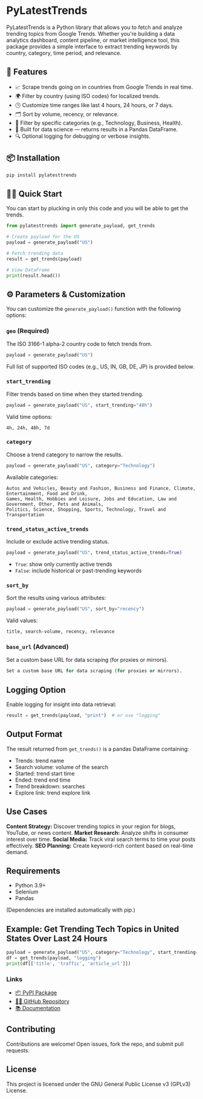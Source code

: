 # PyLatestTrends

PyLatestTrends is a Python library that allows you to fetch and analyze trending topics from Google Trends. Whether you're building a data analytics dashboard, content pipeline, or market intelligence tool, this package provides a simple interface to extract trending keywords by country, category, time period, and relevance.

## 🚀 Features

- 📈 Scrape trends going on in countries from Google Trends in real time.
- 🌍 Filter by country (using ISO codes) for localized trends.
- 🕒 Customize time ranges like last 4 hours, 24 hours, or 7 days.
- 🗂 Sort by volume, recency, or relevance.
- 🧠 Filter by specific categories (e.g., Technology, Business, Health).
- 🐍 Built for data science — returns results in a Pandas DataFrame.
- 🔍 Optional logging for debugging or verbose insights.

## 📦 Installation

```bash
pip install pylatesttrends
```

## 🧑‍💻 Quick Start

You can start by plucking in only this code and you will be able to get the trends.

```python
from pylatesttrends import generate_payload, get_trends

# Create payload for the US
payload = generate_payload("US")

# Fetch trending data
result = get_trends(payload)

# View DataFrame
print(result.head())
```

## ⚙️ Parameters & Customization

You can customize the `generate_payload()` function with the following options:

### `geo` (Required)

The ISO 3166-1 alpha-2 country code to fetch trends from.

```python
payload = generate_payload("US")
```

Full list of supported ISO codes (e.g., US, IN, GB, DE, JP) is provided below.

### `start_trending`

Filter trends based on time when they started trending.

```python
payload = generate_payload("US", start_trending="48h")
```

Valid time options:

```plaintext
4h, 24h, 48h, 7d
```

### `category`

Choose a trend category to narrow the results.

```python
payload = generate_payload("US", category="Technology")
```

Available categories:

```plaintext
Autos and Vehicles, Beauty and Fashion, Business and Finance, Climate, Entertainment, Food and Drink,
Games, Health, Hobbies and Leisure, Jobs and Education, Law and Government, Other, Pets and Animals,
Politics, Science, Shopping, Sports, Technology, Travel and Transportation
```

### `trend_status_active_trends`

Include or exclude active trending status.

```python
payload = generate_payload("US", trend_status_active_trends=True)
```

- `True`: show only currently active trends
- `False`: include historical or past-trending keywords

### `sort_by`

Sort the results using various attributes:

```python
payload = generate_payload("US", sort_by="recency")
```

Valid values:

```plaintext
title, search-volume, recency, relevance
```

### `base_url` (Advanced)

Set a custom base URL for data scraping (for proxies or mirrors).

```python
Set a custom base URL for data scraping (for proxies or mirrors).
```

## Logging Option

Enable logging for insight into data retrieval:

```python
result = get_trends(payload, "print")  # or use "logging"
```

## Output Format

The result returned from `get_trends()` is a pandas DataFrame containing:

- Trends: trend name
- Search volume: volume of the search
- Started: trend start time
- Ended: trend end time
- Trend breakdown: searches
- Explore link: trend explore link

## Use Cases

**Content Strategy:** Discover trending topics in your region for blogs, YouTube, or news content.
**Market Research:** Analyze shifts in consumer interest over time.
**Social Media:** Track viral search terms to time your posts effectively.
**SEO Planning:** Create keyword-rich content based on real-time demand.

## Requirements

- Python 3.9+
- Selenium
- Pandas

(Dependencies are installed automatically with pip.)

## Example: Get Trending Tech Topics in United States Over Last 24 Hours

```python
payload = generate_payload("US", category="Technology", start_trending="24h")
df = get_trends(payload, "logging")
print(df[['title', 'traffic', 'article_url']])
```

### Links

- [📦 PyPI Package](https://pypi.org/project/pylatesttrends/)
- [🧑‍💻 GitHub Repository](https://github.com/faraasat/pylatesttrends)
- [📚 Documentation](https://github.com/faraasat/pylatesttrends/blob/main/README.md)

## Contributing

Contributions are welcome! Open issues, fork the repo, and submit pull requests.

## License

This project is licensed under the GNU General Public License v3 (GPLv3) License.
